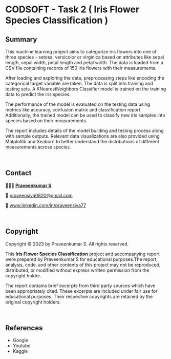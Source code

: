 # CODSOFT - Task 2  ( Iris Flower Species Classification )

## Summary

This machine learning project aims to categorize iris flowers into one of three species - setosa, versicolor or virginica based on attributes like sepal length, sepal width, petal length and petal width. The data is loaded from a CSV file containing records of 150 iris flowers with their measurements.

After loading and exploring the data, preprocessing steps like encoding the categorical target variable are taken. The data is split into training and testing sets. A KNearestNeighbors Classifier model is trained on the training data to predict the iris species.

The performance of the model is evaluated on the testing data using metrics like accuracy, confusion matrix and classification report. Additionally, the trained model can be used to classify new iris samples into species based on their measurements.

The report includes details of the model building and testing process along with sample outputs. Relevant data visualizations are also provided using Matplotlib and Seaborn to better understand the distributions of different measurements across species.

<br>

## Contact

🧑🏿‍💻  <a href="https://github.com/PraveenSiva77">**Praveenkumar S**</a>

📧 <a> praveensiva0820@gmail.com </a>

🔗 www.linkedin.com/in/praveensiva77

    
<br>

## Copyright
Copyright © 2023 by Praveenkumar S. All rights reserved.

This **Iris Flower Species Classification** project and accompanying report were prepared by Praveenkumar S for educational purposes.The report, analysis, code, and other contents of this project may not be reproduced, distributed, or modified without express written permission from the copyright holder.

The report contains brief excerpts from third party sources which have been appropriately cited. These excerpts are included under fair use for educational purposes. Their respective copyrights are retained by the original copyright holders.

<br>

## References
- Google
- Youtube
- Kaggle
